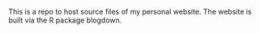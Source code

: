 
This is a repo to host source files of my personal website. The website is built
via the R package blogdown.
